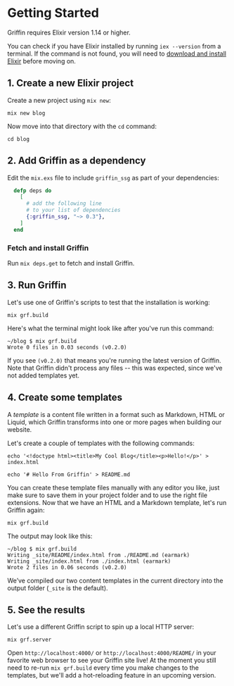 # Getting Started
Griffin requires Elixir version 1.14 or higher.

You can check if you have Elixir installed by running `iex --version` from a terminal. If the command is not found, you will need to [download and install Elixir](https://elixir-lang.org/install.html) before moving on.

<!-- TODO record screencast building a simple website and put it here -->

## 1. Create a new Elixir project

Create a new project using `mix new`:

```console
mix new blog
```

Now move into that directory with the `cd` command:

```console
cd blog
```

## 2. Add Griffin as a dependency

Edit the `mix.exs` file to include `griffin_ssg` as part of your dependencies:

```elixir
  defp deps do
    [
      # add the following line
      # to your list of dependencies
      {:griffin_ssg, "~> 0.3"},
    ]
  end
```

### Fetch and install Griffin

Run `mix deps.get` to fetch and install Griffin.

## 3. Run Griffin

Let's use one of Griffin's scripts to test that the installation is working:

```console
mix grf.build
```

Here's what the terminal might look like after you've run this command:

```console
~/blog $ mix grf.build
Wrote 0 files in 0.03 seconds (v0.2.0)
```

If you see `(v0.2.0)` that means you're running the latest version of Griffin. Note that Griffin didn't process any files -- this was expected, since we've not added templates yet.

## 4. Create some templates
A *template* is a content file written in a format such as Markdown, HTML or Liquid, which Griffin transforms into one or more pages when building our website.

Let's create a couple of templates with the following commands:

```console
echo '<!doctype html><title>My Cool Blog</title><p>Hello!</p>' > index.html
```

```console
echo '# Hello From Griffin' > README.md
```

You can create these template files manually with any editor you like, just make sure to save them in your project folder and to use the right file extensions.
Now that we have an HTML and a Markdown template, let's run Griffin again:

```console
mix grf.build
```

The output may look like this:
```console
~/blog $ mix grf.build
Writing _site/README/index.html from ./README.md (earmark)
Writing _site/index.html from ./index.html (earmark)
Wrote 2 files in 0.06 seconds (v0.2.0)
```

We’ve compiled our two content templates in the current directory into the output folder (`_site` is the default).

## 5. See the results
Let's use a different Griffin script to spin up a local HTTP server:

```console
mix grf.server
```

Open `http://localhost:4000/` or `http://localhost:4000/README/` in your favorite web browser to see your Griffin site live! At the moment you still need to re-run `mix grf.build` every time you make changes to the templates, but we'll add a hot-reloading feature in an upcoming version.